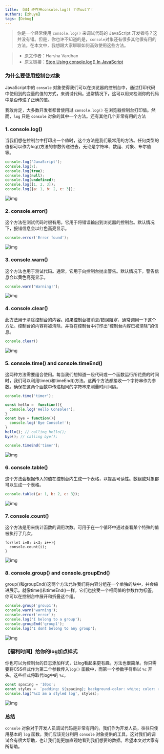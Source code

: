 ```yaml
---
title: 【译】还在用console.log() ？你out了！
authors: [zhuye]
tags: [Debug]
---
```


> 你是一个经常使用 `console.log()` 来调试代码的 JavaScript 开发者吗？这并没有错。但是，你也许不知道的是，`console`对象还有很多其他很有用的方法。在本文中，我想跟大家聊聊如何高效使用这些方法。

<!--truncate-->

> - 原文作者：Harsha Vardhan
> - 原文链接：[Stop Using console.log() In JavaScript](https://javascript.plainenglish.io/stop-using-console-log-in-javascript-d29d6c24dc26)

### 为什么要使用控制台对象

JavaScript中的 `console` 对象使得我们可以在浏览器的控制台中，通过打印代码中使用到的变量的值的方式，来调试代码。通常情况下，这可以用来检测你的代码中是否传递了正确的值。

我敢肯定，大多数开发者都曾使用过 `console.log()` 在浏览器控制台打印值。然而，`log` 只是 `console` 对象的其中一个方法。还有其他几个非常有用的方法



### 1. console.log()

当我们想在控制台中打印出一个值时，这个方法是我们最常用的方法。任何类型的值都可以作为log()方法的参数传递进去，无论是字符串、数组、对象、布尔值等。

```javascript
console.log('JavaScript'); 
console.log(7);
console.log(true);
console.log(null);
console.log(undefined);
console.log([1, 2, 3]);
console.log({a: 1, b: 2, c: 3});
```

![img](https://zhuye-1308301598.file.myqcloud.com/markdown/e12cdb3f499e4828903c4497538cdef3~tplv-k3u1fbpfcp-zoom-1.image)



### 2. console.error()


这个方法在测试代码时很有用。它用于将错误输出到浏览器的控制台。默认情况下，报错信息会以红色高亮显示。

```javascript
console.error('Error found');
```

![img](https://zhuye-1308301598.file.myqcloud.com/markdown/e4b1b6a9009e4610bbe14c8be57007d0~tplv-k3u1fbpfcp-zoom-1.image)

### 3. console.warn()

这个方法也用于测试代码。通常，它用于向控制台抛出警告。默认情况下，警告信息会以黄色高亮显示。

```javascript
console.warn('Warning!');
```

![img](https://zhuye-1308301598.file.myqcloud.com/markdown/68a67fa429664ae98f917c80a4eb17e8~tplv-k3u1fbpfcp-zoom-1.image)



### 4. console.clear()

此方法用于清除控制台的内容。如果控制台被消息/错误阻塞，通常调用一下这个方法。控制台的内容将被清除，并将在控制台中打印出“控制台内容已被清除”的信息。

```javascript
console.clear()
```

![img](https://zhuye-1308301598.file.myqcloud.com/markdown/52e29b3a0e9b4860ae3803d944d1d2c0~tplv-k3u1fbpfcp-zoom-1.image)



### 5. console.time() and console.timeEnd()

这两种方法需要组合使用。每当我们想知道一段代码或一个函数运行所花费的时间时，我们可以利用time()和timeEnd()方法。这两个方法都接收一个字符串作为参数。确保在这两个函数中传递相同的字符串来测量时间间隔。

```javascript
console.time('timer'); 

const hello =  function(){
  console.log('Hello Console!');
}
const bye = function(){
  console.log('Bye Console!');
}
hello(); // calling hello();
bye(); // calling bye();

console.timeEnd('timer');
```

![img](https://zhuye-1308301598.file.myqcloud.com/markdown/d89d6359b1d14c77b147262398d0d454~tplv-k3u1fbpfcp-zoom-1.image)



### 6. console.table()

这个方法会根据传入的值在控制台内生成一个表格，以提高可读性。数组或对象都可以生成一个表格。

```javascript
console.table({a: 1, b: 2, c: 3}); 
```

![img](https://zhuye-1308301598.file.myqcloud.com/markdown/12d521be4c37408bbf32e3d9d7303c6f~tplv-k3u1fbpfcp-zoom-1.image)



### 7. console.count()

这个方法是用来统计函数的调用次数。可用于在一个循环中通过查看某个特殊的值被执行了几次。

```
for(let i=0; i<3; i++){
  console.count(i);
}
```

![img](https://zhuye-1308301598.file.myqcloud.com/markdown/0d1211c78ebd4cfdb22b52c877093481~tplv-k3u1fbpfcp-zoom-1.image)



### 8. console.group() and console.groupEnd()

group()和groupEnd()这两个方法允许我们将内容分组在一个单独的块中，并会缩进展示。就像time()和timeEnd()一样，它们也接受一个相同值的参数作为标签。你可以在控制台中展开和折叠这个组。

```javascript
console.group('group1'); 
console.warn('warning'); 
console.error('error'); 
console.log('I belong to a group'); 
console.groupEnd('group1'); 
console.log('I dont belong to any group');
```

![img](https://zhuye-1308301598.file.myqcloud.com/markdown/90f22a46052d42a1b0511d614d5a4781~tplv-k3u1fbpfcp-zoom-1.image)



### 【福利时间】给你的log加点样式

你也可以为控制台的日志添加样式，让log看起来更有趣。方法也很简单。你只需要将CSS样式作为第二个参数传入`log()` 函数中，而第一个参数字符串以 `%c` 开头。这些样式将取代log中的 `%c`。

```javascript
const spacing = '10px'; 
const styles =  `padding: ${spacing}; background-color: white; color: red; font-style: italic; border: 1px solid black; font-size: 2em;`; 
console.log('%cI am a styled log', styles);
```

![img](https://zhuye-1308301598.file.myqcloud.com/markdown/c96519fcfaad448586fa34fba43cd275~tplv-k3u1fbpfcp-zoom-1.image)



### 总结

`console` 对象对于开发人员调试代码是非常有用的。我们作为开发人员，往往只使用基本的 `log` 函数。我们应该充分利用 `console` 对象提供的工具，这对我们的调试会有很大帮助，也让我们能更加直观地看到我们想要的数据。希望本文对大家有所帮助。
